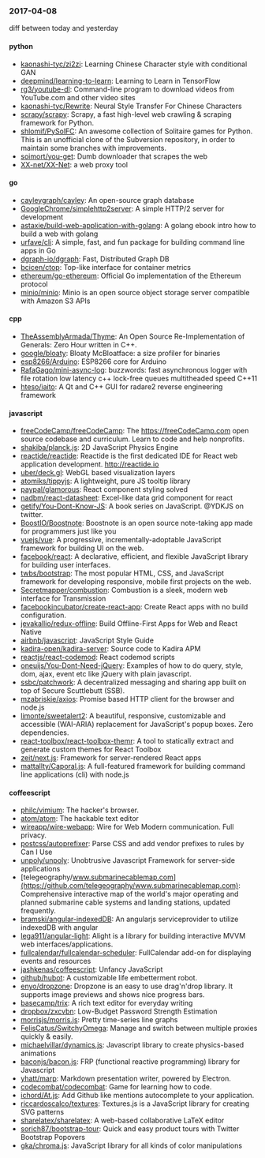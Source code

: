 ### 2017-04-08
diff between today and yesterday

#### python
* [kaonashi-tyc/zi2zi](https://github.com/kaonashi-tyc/zi2zi): Learning Chinese Character style with conditional GAN
* [deepmind/learning-to-learn](https://github.com/deepmind/learning-to-learn): Learning to Learn in TensorFlow
* [rg3/youtube-dl](https://github.com/rg3/youtube-dl): Command-line program to download videos from YouTube.com and other video sites
* [kaonashi-tyc/Rewrite](https://github.com/kaonashi-tyc/Rewrite): Neural Style Transfer For Chinese Characters
* [scrapy/scrapy](https://github.com/scrapy/scrapy): Scrapy, a fast high-level web crawling & scraping framework for Python.
* [shlomif/PySolFC](https://github.com/shlomif/PySolFC): An awesome collection of Solitaire games for Python. This is an unofficial clone of the Subversion repository, in order to maintain some branches with improvements.
* [soimort/you-get](https://github.com/soimort/you-get):  Dumb downloader that scrapes the web
* [XX-net/XX-Net](https://github.com/XX-net/XX-Net): a web proxy tool

#### go
* [cayleygraph/cayley](https://github.com/cayleygraph/cayley): An open-source graph database
* [GoogleChrome/simplehttp2server](https://github.com/GoogleChrome/simplehttp2server): A simple HTTP/2 server for development
* [astaxie/build-web-application-with-golang](https://github.com/astaxie/build-web-application-with-golang): A golang ebook intro how to build a web with golang
* [urfave/cli](https://github.com/urfave/cli): A simple, fast, and fun package for building command line apps in Go
* [dgraph-io/dgraph](https://github.com/dgraph-io/dgraph): Fast, Distributed Graph DB
* [bcicen/ctop](https://github.com/bcicen/ctop): Top-like interface for container metrics
* [ethereum/go-ethereum](https://github.com/ethereum/go-ethereum): Official Go implementation of the Ethereum protocol
* [minio/minio](https://github.com/minio/minio): Minio is an open source object storage server compatible with Amazon S3 APIs

#### cpp
* [TheAssemblyArmada/Thyme](https://github.com/TheAssemblyArmada/Thyme): An Open Source Re-Implementation of Generals: Zero Hour written in C++.
* [google/bloaty](https://github.com/google/bloaty): Bloaty McBloatface: a size profiler for binaries
* [esp8266/Arduino](https://github.com/esp8266/Arduino): ESP8266 core for Arduino
* [RafaGago/mini-async-log](https://github.com/RafaGago/mini-async-log): buzzwords: fast asynchronous logger with file rotation low latency c++ lock-free queues multitheaded speed C++11
* [hteso/iaito](https://github.com/hteso/iaito): A Qt and C++ GUI for radare2 reverse engineering framework

#### javascript
* [freeCodeCamp/freeCodeCamp](https://github.com/freeCodeCamp/freeCodeCamp): The https://freeCodeCamp.com open source codebase and curriculum. Learn to code and help nonprofits.
* [shakiba/planck.js](https://github.com/shakiba/planck.js): 2D JavaScript Physics Engine
* [reactide/reactide](https://github.com/reactide/reactide): Reactide is the first dedicated IDE for React web application development. http://reactide.io
* [uber/deck.gl](https://github.com/uber/deck.gl): WebGL based visualization layers
* [atomiks/tippyjs](https://github.com/atomiks/tippyjs): A lightweight, pure JS tooltip library
* [paypal/glamorous](https://github.com/paypal/glamorous): React component styling solved 
* [nadbm/react-datasheet](https://github.com/nadbm/react-datasheet): Excel-like data grid component for react
* [getify/You-Dont-Know-JS](https://github.com/getify/You-Dont-Know-JS): A book series on JavaScript. @YDKJS on twitter.
* [BoostIO/Boostnote](https://github.com/BoostIO/Boostnote): Boostnote is an open source note-taking app made for programmers just like you
* [vuejs/vue](https://github.com/vuejs/vue): A progressive, incrementally-adoptable JavaScript framework for building UI on the web.
* [facebook/react](https://github.com/facebook/react): A declarative, efficient, and flexible JavaScript library for building user interfaces.
* [twbs/bootstrap](https://github.com/twbs/bootstrap): The most popular HTML, CSS, and JavaScript framework for developing responsive, mobile first projects on the web.
* [Secretmapper/combustion](https://github.com/Secretmapper/combustion): Combustion is a sleek, modern web interface for Transmission
* [facebookincubator/create-react-app](https://github.com/facebookincubator/create-react-app): Create React apps with no build configuration.
* [jevakallio/redux-offline](https://github.com/jevakallio/redux-offline): Build Offline-First Apps for Web and React Native
* [airbnb/javascript](https://github.com/airbnb/javascript): JavaScript Style Guide
* [kadira-open/kadira-server](https://github.com/kadira-open/kadira-server): Source code to Kadira APM
* [reactjs/react-codemod](https://github.com/reactjs/react-codemod): React codemod scripts
* [oneuijs/You-Dont-Need-jQuery](https://github.com/oneuijs/You-Dont-Need-jQuery): Examples of how to do query, style, dom, ajax, event etc like jQuery with plain javascript.
* [ssbc/patchwork](https://github.com/ssbc/patchwork): A decentralized messaging and sharing app built on top of Secure Scuttlebutt (SSB).
* [mzabriskie/axios](https://github.com/mzabriskie/axios): Promise based HTTP client for the browser and node.js
* [limonte/sweetalert2](https://github.com/limonte/sweetalert2): A beautiful, responsive, customizable and accessible (WAI-ARIA) replacement for JavaScript's popup boxes. Zero dependencies.
* [react-toolbox/react-toolbox-themr](https://github.com/react-toolbox/react-toolbox-themr): A tool to statically extract and generate custom themes for React Toolbox
* [zeit/next.js](https://github.com/zeit/next.js): Framework for server-rendered React apps
* [mattallty/Caporal.js](https://github.com/mattallty/Caporal.js): A full-featured framework for building command line applications (cli) with node.js

#### coffeescript
* [philc/vimium](https://github.com/philc/vimium): The hacker's browser.
* [atom/atom](https://github.com/atom/atom): The hackable text editor
* [wireapp/wire-webapp](https://github.com/wireapp/wire-webapp):  Wire for Web  Modern communication. Full privacy.
* [postcss/autoprefixer](https://github.com/postcss/autoprefixer): Parse CSS and add vendor prefixes to rules by Can I Use
* [unpoly/unpoly](https://github.com/unpoly/unpoly): Unobtrusive Javascript Framework for server-side applications
* [telegeography/www.submarinecablemap.com](https://github.com/telegeography/www.submarinecablemap.com): Comprehensive interactive map of the world's major operating and planned submarine cable systems and landing stations, updated frequently.
* [bramski/angular-indexedDB](https://github.com/bramski/angular-indexedDB): An angularjs serviceprovider to utilize indexedDB with angular
* [lega911/angular-light](https://github.com/lega911/angular-light): Alight is a library for building interactive MVVM web interfaces/applications.
* [fullcalendar/fullcalendar-scheduler](https://github.com/fullcalendar/fullcalendar-scheduler): FullCalendar add-on for displaying events and resources
* [jashkenas/coffeescript](https://github.com/jashkenas/coffeescript): Unfancy JavaScript
* [github/hubot](https://github.com/github/hubot): A customizable life embetterment robot.
* [enyo/dropzone](https://github.com/enyo/dropzone): Dropzone is an easy to use drag'n'drop library. It supports image previews and shows nice progress bars.
* [basecamp/trix](https://github.com/basecamp/trix): A rich text editor for everyday writing
* [dropbox/zxcvbn](https://github.com/dropbox/zxcvbn): Low-Budget Password Strength Estimation
* [morrisjs/morris.js](https://github.com/morrisjs/morris.js): Pretty time-series line graphs
* [FelisCatus/SwitchyOmega](https://github.com/FelisCatus/SwitchyOmega): Manage and switch between multiple proxies quickly & easily.
* [michaelvillar/dynamics.js](https://github.com/michaelvillar/dynamics.js): Javascript library to create physics-based animations
* [baconjs/bacon.js](https://github.com/baconjs/bacon.js): FRP (functional reactive programming) library for Javascript
* [yhatt/marp](https://github.com/yhatt/marp): Markdown presentation writer, powered by Electron.
* [codecombat/codecombat](https://github.com/codecombat/codecombat): Game for learning how to code.
* [ichord/At.js](https://github.com/ichord/At.js): Add Github like mentions autocomplete to your application.
* [riccardoscalco/textures](https://github.com/riccardoscalco/textures): Textures.js is a JavaScript library for creating SVG patterns
* [sharelatex/sharelatex](https://github.com/sharelatex/sharelatex): A web-based collaborative LaTeX editor
* [sorich87/bootstrap-tour](https://github.com/sorich87/bootstrap-tour): Quick and easy product tours with Twitter Bootstrap Popovers
* [gka/chroma.js](https://github.com/gka/chroma.js): JavaScript library for all kinds of color manipulations
